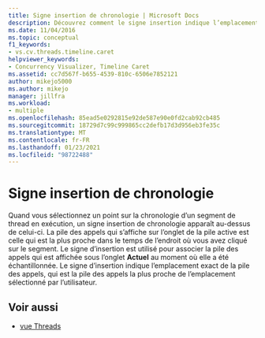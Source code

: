 ```yaml
---
title: Signe insertion de chronologie | Microsoft Docs
description: Découvrez comment le signe insertion indique l’emplacement exact de la pile des appels, qui est la pile des appels la plus proche de l’emplacement sélectionné par l’utilisateur.
ms.date: 11/04/2016
ms.topic: conceptual
f1_keywords:
- vs.cv.threads.timeline.caret
helpviewer_keywords:
- Concurrency Visualizer, Timeline Caret
ms.assetid: cc7d567f-b655-4539-810c-6506e7852121
author: mikejo5000
ms.author: mikejo
manager: jillfra
ms.workload:
- multiple
ms.openlocfilehash: 85ead5e0292815e92de587e90e0fd2cab92cb485
ms.sourcegitcommit: 18729d7c99c999865cc2defb17d3d956eb3fe35c
ms.translationtype: MT
ms.contentlocale: fr-FR
ms.lasthandoff: 01/23/2021
ms.locfileid: "98722488"
---
```

# <a name="timeline-caret"></a>Signe insertion de chronologie
Quand vous sélectionnez un point sur la chronologie d’un segment de thread en exécution, un signe insertion de chronologie apparaît au-dessus de celui-ci. La pile des appels qui s’affiche sur l’onglet de la pile active est celle qui est la plus proche dans le temps de l’endroit où vous avez cliqué sur le segment. Le signe d’insertion est utilisé pour associer la pile des appels qui est affichée sous l’onglet **Actuel** au moment où elle a été échantillonnée. Le signe d’insertion indique l’emplacement exact de la pile des appels, qui est la pile des appels la plus proche de l’emplacement sélectionné par l’utilisateur.

## <a name="see-also"></a>Voir aussi
- [vue Threads](../profiling/threads-view-parallel-performance.md)